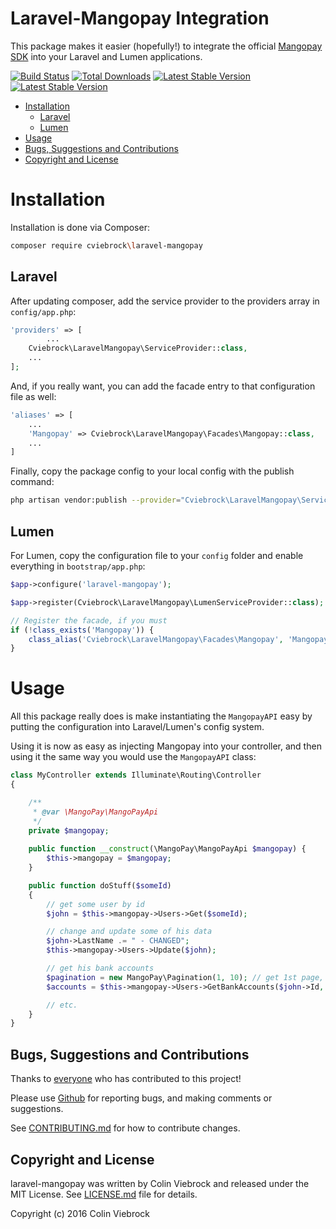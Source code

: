 # Laravel-Mangopay Integration

This package makes it easier (hopefully!) to integrate the official
[Mangopay SDK](https://github.com/Mangopay/mangopay2-php-sdk) into your Laravel and Lumen applications.

[![Build Status](https://travis-ci.org/cviebrock/laravel-mangopay.svg)](https://travis-ci.org/cviebrock/laravel-mangopay)
[![Total Downloads](https://poser.pugx.org/cviebrock/laravel-mangopay/downloads.png)](https://packagist.org/packages/cviebrock/laravel-mangopay)
[![Latest Stable Version](https://poser.pugx.org/cviebrock/laravel-mangopay/v/stable.png)](https://packagist.org/packages/cviebrock/laravel-mangopay)
[![Latest Stable Version](https://poser.pugx.org/cviebrock/laravel-mangopay/v/unstable.png)](https://packagist.org/packages/cviebrock/laravel-mangopay)

* [Installation](#installation)
  * [Laravel](#laravel)
  * [Lumen](#lumen)
* [Usage](#usage)
* [Bugs, Suggestions and Contributions](#contributing)
* [Copyright and License](#copyright)
  

<a name="installation"></a>
# Installation

Installation is done via Composer:

```sh
composer require cviebrock\laravel-mangopay
```


<a name="laravel"></a>
## Laravel

After updating composer, add the service provider to the providers array in `config/app.php`:

```php
'providers' => [
		...
    Cviebrock\LaravelMangopay\ServiceProvider::class,
    ...
];
```

And, if you really want, you can add the facade entry to that configuration file as well:

```php
'aliases' => [
    ...
    'Mangopay' => Cviebrock\LaravelMangopay\Facades\Mangopay::class,
    ...
]
```

Finally, copy the package config to your local config with the publish command:

```sh
php artisan vendor:publish --provider="Cviebrock\LaravelMangopay\ServiceProvider"
```

<a name="lumen"></a>
## Lumen

For Lumen, copy the configuration file to your `config` folder and enable 
everything in `bootstrap/app.php`:

```php
$app->configure('laravel-mangopay');

$app->register(Cviebrock\LaravelMangopay\LumenServiceProvider::class);

// Register the facade, if you must
if (!class_exists('Mangopay')) {
    class_alias('Cviebrock\LaravelMangopay\Facades\Mangopay', 'Mangopay');
}
```


<a name="usage"></a>
# Usage

All this package really does is make instantiating the `MangopayAPI` easy by 
putting the configuration into Laravel/Lumen's config system.

Using it is now as easy as injecting Mangopay into your controller, and then 
using it the same way you would use the `MangopayAPI` class:
  
```php
class MyController extends Illuminate\Routing\Controller
{

    /**
     * @var \MangoPay\MangoPayApi
     */
    private $mangopay;
    
    public function __construct(\MangoPay\MangoPayApi $mangopay) {
        $this->mangopay = $mangopay;
    }

    public function doStuff($someId)
    {
        // get some user by id
        $john = $this->mangopay->Users->Get($someId);

        // change and update some of his data
        $john->LastName .= " - CHANGED";
        $this->mangopay->Users->Update($john);

        // get his bank accounts
        $pagination = new MangoPay\Pagination(1, 10); // get 1st page, 10 items per page
        $accounts = $this->mangopay->Users->GetBankAccounts($john->Id, $pagination);

        // etc.
    }
}
```

<a name="contributing"></a>
## Bugs, Suggestions and Contributions

Thanks to [everyone](/cviebrock/laravel-mangopay/graphs/contributors) who has contributed 
to this project!

Please use [Github](https://github.com/cviebrock/laravel-mangopay) for reporting bugs, 
and making comments or suggestions.
 
See [CONTRIBUTING.md](CONTRIBUTING.md) for how to contribute changes.


<a name="copyright"></a>
## Copyright and License

laravel-mangopay was written by Colin Viebrock and released under the MIT License. 
See [LICENSE.md](LICENSE.md) file for details.

Copyright (c) 2016 Colin Viebrock
